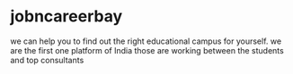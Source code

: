 # jobncareerbay
we can help you to find out the right educational campus for yourself. we are the first one platform of India those are working between the students and top consultants
